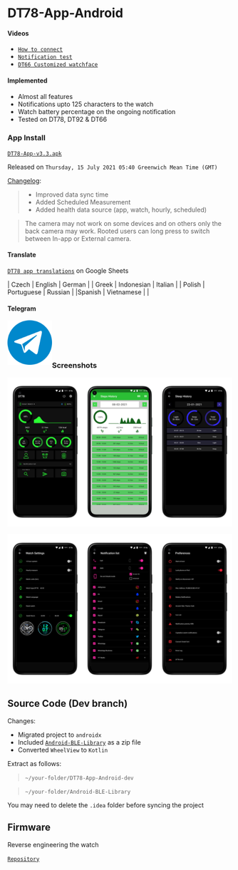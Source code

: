 # DT78-App-Android

#### Videos

+ [`How to connect`](https://youtu.be/4o1O2qxbPlw)
+ [`Notification test`](https://youtu.be/2429i_2OC2A)
+ [`DT66 Customized watchface`](https://youtu.be/CJ8nM-tDxSM)

#### Implemented

* Almost all features
* Notifications upto 125 characters to the watch
* Watch battery percentage on the ongoing notification
* Tested on DT78, DT92 & DT66

### App Install

[`DT78-App-v3.3.apk`](https://github.com/fbiego/DT78-App-Android/raw/dev/app/release/DT78-App-v3.3.apk)

Released on `Thursday, 15 July 2021 05:40 Greenwich Mean Time (GMT)`

[Changelog](https://github.com/fbiego/DT78-App-Android/blob/dev/app/release/changeLog.md):
>+ Improved data sync time
>+ Added Scheduled Measurement
>+ Added health data source (app, watch, hourly, scheduled)

> The camera may not work on some devices and on others only the back camera may work. Rooted users can long press to switch between In-app or External camera.


#### Translate

[`DT78 app translations`](https://docs.google.com/spreadsheets/d/1crHcLgeA30y7-kiXHY95TBrc7-_znlTKFR2QMc66zT4/edit?usp=sharing) on Google Sheets

| Czech | English | German |
| Greek | Indonesian | Italian |
| Polish | Portuguese | Russian |
|Spanish | Vietnamese | |

#### Telegram

[<img src="telegram_.png?raw=true" width=100 align=left>](https://t.me/dt78app)

<br><br><br><br>

### Screenshots

![1](dt78_app6.png?raw=true "3")

![2](dt78_app7.png?raw=true "2")


## Source Code (Dev branch)
Changes:
+ Migrated project to `androidx`
+ Included [`Android-BLE-Library`](https://github.com/fbiego/DT78-App-Android/blob/dev/Android-BLE-Library.zip) as a zip file
+ Converted `WheelView` to `Kotlin`

Extract as follows:
> `~/your-folder/DT78-App-Android-dev`

> `~/your-folder/Android-BLE-Library`

You may need to delete the `.idea` folder before syncing the project

## Firmware

Reverse engineering the watch

[`Repository`](https://github.com/fbiego/dt78)

